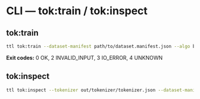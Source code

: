 # CLI — tok:train / tok:inspect

## tok:train
```bash
ttl tok:train --dataset-manifest path/to/dataset.manifest.json --algo bpe --vocab-size 8000 --norm nfc --lower --seed 13 --out out/tokenizer
```
**Exit codes:** 0 OK, 2 INVALID_INPUT, 3 IO_ERROR, 4 UNKNOWN

## tok:inspect
```bash
ttl tok:inspect --tokenizer out/tokenizer/tokenizer.json --dataset-manifest path/to/dataset.manifest.json --out out/tokenizer
```

